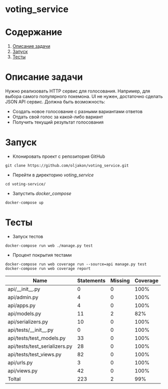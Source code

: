 # voting_service


# Содержание

1. [Описание задачи](#Описание-задачи)
1. [Запуск](#Запуск)
1. [Тесты](#Тесты)


# Описание задачи

Нужно реализовать HTTP сервис для голосования. Например, для выбора самого популярного покемона. UI не нужен, достаточно сделать JSON API сервис. Должна быть возможность:

* Создать новое голосование с разными вариантами ответов
* Отдать свой голос за какой-либо вариант
* Получить текущий результат голосования

# Запуск

* Клонировать проект с репозитория GitHub
```
git clone https://github.com/oljakon/voting_service.git
```

* Перейти в директорию *voting_service*
```
cd voting-service/
```

* Запустить *docker_compose*
```
docker-compose up
```

# Тесты

* Запуск тестов
```
docker-compose run web ./manage.py test
```

* Процент покрытия тестами
```
docker-compose run web coverage run --source=api manage.py test
docker-compose run web coverage report
```

| Name          | Statements    | Missing       | Coverage      |
| ------------- | ------------- | ------------- | ------------- |
api/\_\_init\_\_.py |                 0 |     0 |  100% |
api/admin.py        |                 4 |     0 |  100% |
api/apps.py         |                 4 |     0 |  100% |
api/models.py       |                11 |     2 |   82% |
api/serializers.py  |                10 |     0 |  100% |
api/tests/\_\_init\_\_.py |           0 |     0 |  100% |
api/tests/test_models.py  |          33 |     0 |  100% |
api/tests/test_serializers.py |      28 |     0 |  100% |
api/tests/test_views.py   |          82 |     0 |  100% |
api/urls.py               |           3 |     0 |  100% |
api/views.py              |          42 |     0 |  100% |
Toltal                    |         223 |     2 |   99% |

